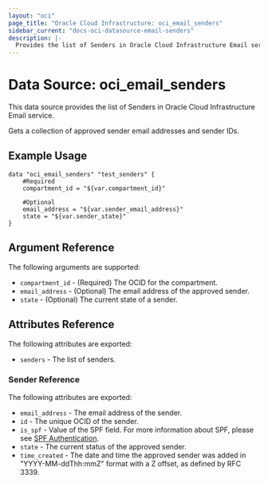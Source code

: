 ```yaml
---
layout: "oci"
page_title: "Oracle Cloud Infrastructure: oci_email_senders"
sidebar_current: "docs-oci-datasource-email-senders"
description: |-
  Provides the list of Senders in Oracle Cloud Infrastructure Email service
---
```


# Data Source: oci_email_senders
This data source provides the list of Senders in Oracle Cloud Infrastructure Email service.

Gets a collection of approved sender email addresses and sender IDs.


## Example Usage

```hcl
data "oci_email_senders" "test_senders" {
	#Required
	compartment_id = "${var.compartment_id}"

	#Optional
	email_address = "${var.sender_email_address}"
	state = "${var.sender_state}"
}
```

## Argument Reference

The following arguments are supported:

* `compartment_id` - (Required) The OCID for the compartment.
* `email_address` - (Optional) The email address of the approved sender.
* `state` - (Optional) The current state of a sender.


## Attributes Reference

The following attributes are exported:

* `senders` - The list of senders.

### Sender Reference

The following attributes are exported:

* `email_address` - The email address of the sender.
* `id` - The unique OCID of the sender.
* `is_spf` - Value of the SPF field. For more information about SPF, please see [SPF Authentication](https://docs.cloud.oracle.com/iaas/Content/Email/Concepts/emaildeliveryoverview.htm#spf). 
* `state` - The current status of the approved sender.
* `time_created` - The date and time the approved sender was added in "YYYY-MM-ddThh:mmZ" format with a Z offset, as defined by RFC 3339. 

